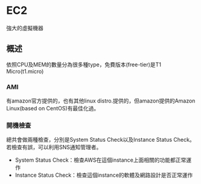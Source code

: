 # EC2
強大的虛擬機器

## 概述
依照CPU及MEM的數量分為很多種type，免費版本(free-tier)是T1 Micro(t1.micro)

### AMI
有amazon官方提供的，也有其他linux distro.提供的，但amazon提供的Amazon Linux(based on CentOS)有最佳化過。

### 開機檢查
總共會做兩種檢查，分別是System Status Check以及Instance Status Check。若檢查有誤，可以利用SNS通知管理者。
* System Status Check：檢查AWS在這個instance上面相關的功能都正常運作
* Instance Status Check：檢查這個instance的軟體及網路設計是否正常運作
